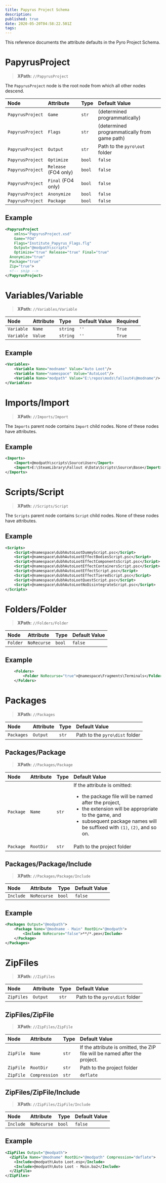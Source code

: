 ```yaml
---
title: Papyrus Project Schema
description: 
published: true
date: 2020-05-20T04:58:22.501Z
tags: 
---
```


This reference documents the attribute defaults in the Pyro Project Schema.

# PapyrusProject

> **XPath:** `//PapyrusProject`

The `PapyrusProject` node is the root node from which all other nodes descend.

Node | Attribute | Type | Default Value
:--- | :--- | :--- | :---
`PapyrusProject` | `Game` | `str` | (determined programmatically)
`PapyrusProject` | `Flags` | `str` | (determined programmatically from game path)
`PapyrusProject` | `Output` | `str` | Path to the `pyro\out` folder
`PapyrusProject` | `Optimize` | `bool` | `false`
`PapyrusProject` | `Release` (FO4 only) | `bool` | `false`
`PapyrusProject` | `Final` (FO4 only) | `bool` | `false`
`PapyrusProject` | `Anonymize` | `bool` | `false`
`PapyrusProject` | `Package` | `bool` | `false`

## Example

```xml
<PapyrusProject
	xmlns="PapyrusProject.xsd"
	Game="FO4"
	Flags="Institute_Papyrus_Flags.flg"
	Output="@modpath\scripts"
	Optimize="true" Release="true" Final="true"
  Anonymize="true"
  Package="true"
  Zip="true">
  <!-- snip -->
</PapyrusProject>
```

# Variables/Variable

> **XPath:** `//Variables/Variable`

Node | Attribute | Type | Default Value | Required 
:--- | :--- | :--- | :--- | :---
`Variable` | `Name` | `string` | `''` | `True`
`Variable` | `Value` | `string` | `''` | `True`

## Example

```xml
<Variables>
	<Variable Name="modname" Value="Auto Loot"/>
	<Variable Name="namespace" Value="AutoLoot"/>
	<Variable Name="modpath" Value="E:\repos\mods\fallout4\@modname"/>
</Variables>
```

# Imports/Import

> **XPath:** `//Imports/Import`

The `Imports` parent node contains `Import` child nodes. None of these nodes have attributes.

## Example

```xml
<Imports>
	<Import>@modpath\scripts\Source\User</Import>
	<Import>E:\SteamLibrary\Fallout 4\Data\Scripts\Source\Base</Import>
</Imports>
```

# Scripts/Script

> **XPath:** `//Scripts/Script`

The `Scripts` parent node contains `Script` child nodes. None of these nodes have attributes.

## Example

```xml
<Scripts>
	<Script>@namespace\dubhAutoLootDummyScript.psc</Script>
	<Script>@namespace\dubhAutoLootEffectBodiesScript.psc</Script>
	<Script>@namespace\dubhAutoLootEffectComponentsScript.psc</Script>
	<Script>@namespace\dubhAutoLootEffectContainersScript.psc</Script>
	<Script>@namespace\dubhAutoLootEffectScript.psc</Script>
	<Script>@namespace\dubhAutoLootEffectTieredScript.psc</Script>
	<Script>@namespace\dubhAutoLootQuestScript.psc</Script>
	<Script>@namespace\dubhAutoLootNoDisintegrateScript.psc</Script>
</Scripts>
```

# Folders/Folder

> **XPath:** `//Folders/Folder`

Node | Attribute | Type | Default Value
:--- | :--- | :--- | :--- 
`Folder` | `NoRecurse` | `bool` | `false`

## Example

```xml
	<Folders>
		<Folder NoRecurse="true">@namespace\Fragments\Terminals</Folder>
	</Folders>
```

# Packages

> **XPath:** `//Packages`

Node | Attribute | Type | Default Value
:--- | :--- | :--- | :---
`Packages` | `Output` | `str` | Path to the `pyro\dist` folder


## Packages/Package

> **XPath:** `//Packages/Package`

Node | Attribute | Type | Default Value
:--- | :--- | :--- | :---
`Package` | `Name` | `str` | If the attribute is omitted:<ul><li>the package file will be named after the project,<li>the extension will be appropriate to the game, and<li>subsequent package names will be suffixed with `(1)`, `(2)`, and so on.</ul>
`Package` | `RootDir` | `str` | Path to the project folder 


## Packages/Package/Include

> **XPath:** `//Packages/Package/Include`

Node | Attribute | Type | Default Value
:--- | :--- | :--- | :---
`Include` | `NoRecurse`  | `bool` | `false`


## Example

```xml
<Packages Output="@modpath">
	<Package Name="@modname - Main" RootDir="@modpath">
		<Include NoRecurse="false">**/*.pex</Include>
	</Package>
</Packages>
```

# ZipFiles

> **XPath:** `//ZipFiles`

Node | Attribute | Type | Default Value
:--- | :--- | :--- | :---
`ZipFiles` | `Output` | `str` | Path to the `pyro\dist` folder


## ZipFiles/ZipFile

> **XPath:** `//ZipFiles/ZipFile`

Node | Attribute | Type | Default Value
:--- | :--- | :--- | :---
`ZipFile` | `Name` | `str` | If the attribute is omitted, the ZIP file will be named after the project.
`ZipFile` | `RootDir` | `str` | Path to the project folder
`ZipFile` | `Compression` | `str` | `deflate`


## ZipFiles/ZipFile/Include

> **XPath:** `//ZipFiles/ZipFile/Include`

Node | Attribute | Type | Default Value
:--- | :--- | :--- | :---
`Include` | `NoRecurse` | `bool` | `false`


## Example

```xml
<ZipFiles Output="@modpath">
  <ZipFile Name="@modname" RootDir="@modpath" Compression="deflate">
    <Include>@modpath\Auto Loot.esp</Include>
    <Include>@modpath\Auto Loot - Main.ba2</Include>
  </ZipFile>
</ZipFiles>
```